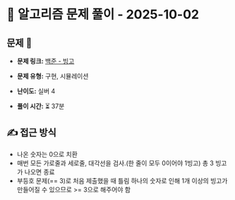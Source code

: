 # 📝 알고리즘 문제 풀이 - 2025-10-02

## 문제 📖

- **문제 링크:** [백준 - 빙고](https://www.acmicpc.net/problem/2578)

- **문제 유형:** 구현, 시뮬레이션

- **난이도:** 실버 4

- **풀이 시간:** ⏳ 37분

## ✍ 접근 방식

- 나온 숫자는 0으로 치환
- 매번 모든 가로줄과 세로줄, 대각선을 검사.(한 줄이 모두 0이어야 1빙고) 총 3 빙고가 나오면 종료
- 부등호 문제(== 3)로 처음 제출했을 때 틀림 하나의 숫자로 인해 1개 이상의 빙고가 만들어질 수 있으므로 >= 3으로 해주어야 함
